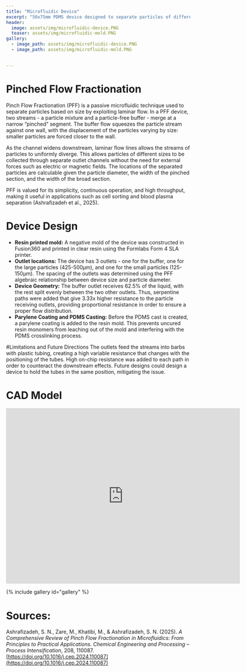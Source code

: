 ```yaml
---
title: "Microfluidic Device"
excerpt: "50x75mm PDMS device designed to separate particles of different sizes."
header:
  image: assets/img/microfluidic-device.PNG
  teaser: assets/img/microfluidic-mold.PNG
gallery:
  - image_path: assets/img/microfluidic-device.PNG
  - image_path: assets/img/microfluidic-mold.PNG

   
---
```


# Pinched Flow Fractionation
Pinch Flow Fractionation (PFF) is a passive microfluidic technique used to separate particles based on size by exploiting laminar flow. In a PFF device, two streams - a particle mixture and a particle-free buffer - merge at a narrow “pinched” segment. The buffer flow squeezes the particle stream against one wall, with the displacement of the particles varying by size: smaller particles are forced closer to the wall. 

As the channel widens downstream, laminar flow lines allows the streams of particles to uniformly diverge. This allows particles of different sizes to be collected through separate outlet channels without the need for external forces such as electric or magnetic fields. The locations of the separated particles are calculable given the particle diameter, the width of the pinched section, and the width of the broad section.

PFF is valued for its simplicity, continuous operation, and high throughput, making it useful in applications such as cell sorting and blood plasma separation (Ashrafizadeh et al., 2025).

# Device Design

*  **Resin printed mold:** A negative mold of the device was constructed in Fusion360 and printed in clear resin using the Formlabs Form 4 SLA printer.
* **Outlet locations:** The device has 3 outlets - one for the buffer, one for the large particles (425-500μm), and one for the small particles (125-150μm). The spacing of the outlets was determined using the PFF algebraic relationship between device size and particle diameter.
* **Device Geometry:** The buffer outlet receives 62.5% of the liquid, with the rest split evenly between the two other outlets. Thus, serpentine paths were added that give 3.33x higher resistance to the particle receiving outlets, providing proportional resistance in order to ensure a proper flow distribution.
* **Parylene Coating and PDMS Casting:** Before the PDMS cast is created, a parylene coating is added to the resin mold. This prevents uncured resin monomers from leaching out of the mold and interfering with the PDMS crosslinking process.

#Limitations and Future Directions
The outlets feed the streams into barbs with plastic tubing, creating a high variable resistance that changes with the positioning of the tubes. High on-chip resistance was added to each path in order to counteract the downstream effects. Future designs could design a device to hold the tubes in the same position, mitigating the issue.


# CAD Model
<iframe src="https://vanderbilt643.autodesk360.com/shares/public/SH90d2dQT28d5b602811f2a72c55785eb70f?mode=embed" width="640" height="480" allowfullscreen="true" webkitallowfullscreen="true" mozallowfullscreen="true"  frameborder="0"></iframe>

{% include gallery id="gallery" %}


# Sources:

Ashrafizadeh, S. N., Zare, M., Khatibi, M., & Ashrafizadeh, S. N. (2025). *A Comprehensive Review of Pinch Flow Fractionation in Microfluidics: From Principles to Practical Applications.* *Chemical Engineering and Processing – Process Intensification*, 208, 110087. [https://doi.org/10.1016/j.cep.2024.110087](https://doi.org/10.1016/j.cep.2024.110087) 


